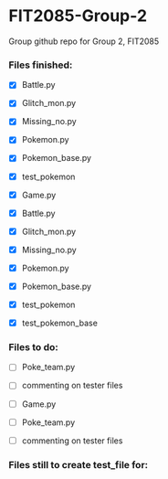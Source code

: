 # FIT2085-Group-2

Group github repo for Group 2, FIT2085

### Files finished:

- [x] Battle.py
- [x] Glitch_mon.py
- [x] Missing_no.py
- [x] Pokemon.py
- [x] Pokemon_base.py
- [x] test_pokemon
- [x] Game.py

- [x] Battle.py
- [x] Glitch_mon.py
- [x] Missing_no.py
- [x] Pokemon.py
- [x] Pokemon_base.py
- [x] test_pokemon
- [X] test_pokemon_base

### Files to do:

-   [ ] Poke_team.py
-   [ ] commenting on tester files

-   [ ] Game.py
-   [ ] Poke_team.py
-   [ ] commenting on tester files

### Files still to create test_file for:
